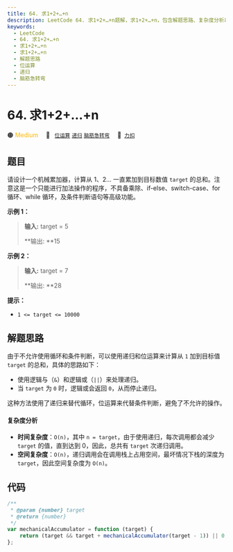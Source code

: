```yaml
---
title: 64. 求1+2+…+n
description: LeetCode 64. 求1+2+…+n题解，求1+2+…+n，包含解题思路、复杂度分析以及完整的 JavaScript 代码实现。
keywords:
  - LeetCode
  - 64. 求1+2+…+n
  - 求1+2+…+n
  - 求1+2+…+n
  - 解题思路
  - 位运算
  - 递归
  - 脑筋急转弯
---
```


# 64. 求1+2+…+n

🟠 <font color=#ffb800>Medium</font>&emsp; 🔖&ensp; [`位运算`](/tag/bit-manipulation.md) [`递归`](/tag/recursion.md) [`脑筋急转弯`](/tag/brainteaser.md)&emsp; 🔗&ensp;[`力扣`](https://leetcode.cn/problems/qiu-12n-lcof)

## 题目

请设计一个机械累加器，计算从 1、2... 一直累加到目标数值 `target` 的总和。注意这是一个只能进行加法操作的程序，不具备乘除、if-else、switch-case、for 循环、while 循环，及条件判断语句等高级功能。

**示例 1：**

> **输入:** target = 5
>
> **输出: **15

**示例 2：**

> **输入:** target = 7
>
> **输出: **28

**提示：**

- `1 <= target <= 10000`

## 解题思路

由于不允许使用循环和条件判断，可以使用递归和位运算来计算从 `1` 加到目标值 `target` 的总和，具体的思路如下：

- 使用逻辑与（`&`）和逻辑或（`||`）来处理递归。
- 当 `target` 为 `0` 时，逻辑或会返回 `0`，从而停止递归。

这种方法使用了递归来替代循环，位运算来代替条件判断，避免了不允许的操作。

#### 复杂度分析

- **时间复杂度**：`O(n)`，其中 `n = target`，由于使用递归，每次调用都会减少 `target` 的值，直到达到 0，因此，总共有 `target` 次递归调用。
- **空间复杂度**：`O(n)`，递归调用会在调用栈上占用空间，最坏情况下栈的深度为 `target`，因此空间复杂度为 `O(n)`。

## 代码

```javascript
/**
 * @param {number} target
 * @return {number}
 */
var mechanicalAccumulator = function (target) {
	return (target && target + mechanicalAccumulator(target - 1)) || 0;
};
```
